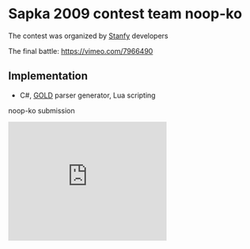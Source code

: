 Sapka 2009 contest team noop-ko
===============================

The contest was organized by [Stanfy] developers

The final battle: https://vimeo.com/7966490


Implementation
--------------

* C#, [GOLD] parser generator, Lua scripting


noop-ko submission
<iframe width="320" height="240" src="https://www.youtube.com/embed/4Do4imtQW9g" frameborder="0" allowfullscreen></iframe>


[STANFY]: https://stanfy.com/
[GOLD]: http://www.goldparser.org/

